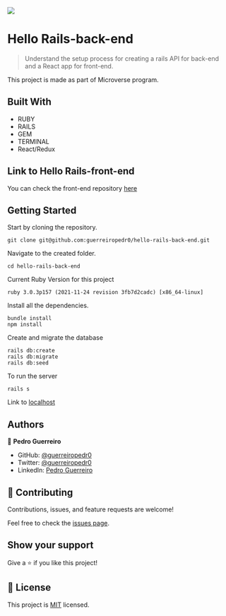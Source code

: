 ![](https://img.shields.io/badge/Microverse-blueviolet)

# Hello Rails-back-end

> Understand the setup process for creating a rails API for back-end and a React app for front-end.

This project is made as part of Microverse program.

## Built With

- RUBY
- RAILS
- GEM
- TERMINAL
- React/Redux

## Link to Hello Rails-front-end

You can check the front-end repository [here](https://github.com/guerreiropedr0/hello-react-front-end)

## Getting Started

Start by cloning the repository.

```
git clone git@github.com:guerreiropedr0/hello-rails-back-end.git
```

Navigate to the created folder.

```
cd hello-rails-back-end
```

Current Ruby Version for this project

```
ruby 3.0.3p157 (2021-11-24 revision 3fb7d2cadc) [x86_64-linux]
```

Install all the dependencies.

```
bundle install
npm install
```

Create and migrate the database

```
rails db:create
rails db:migrate
rails db:seed
```

To run the server

```
rails s
```

Link to [localhost](http://localhost:3001/)

## Authors

👤 **Pedro Guerreiro**

- GitHub: [@guerreiropedr0](https://github.com/guerreiropedr0)
- Twitter: [@guerreiropedr0](https://twitter.com/guerreiropedr0)
- LinkedIn: [Pedro Guerreiro](https://www.linkedin.com/in/guerreiropedr0/)

## 🤝 Contributing

Contributions, issues, and feature requests are welcome!

Feel free to check the [issues page](../../issues/).

## Show your support

Give a ⭐️ if you like this project!

## 📝 License

This project is [MIT](./MIT.md) licensed.
